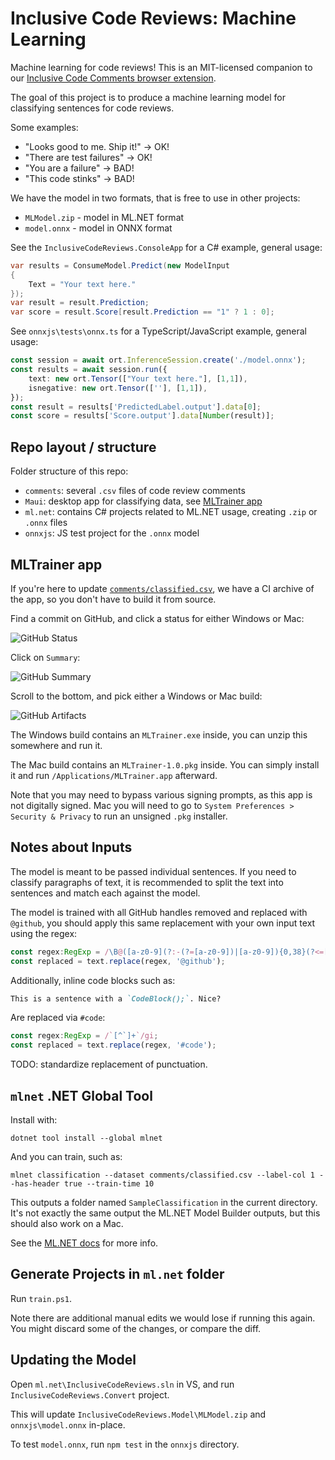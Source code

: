# Inclusive Code Reviews: Machine Learning

Machine learning for code reviews! This is an MIT-licensed companion
to our [Inclusive Code Comments browser extension][browser].

The goal of this project is to produce a machine learning model for
classifying sentences for code reviews.

Some examples:

* "Looks good to me. Ship it!" -> OK!
* "There are test failures" -> OK!
* "You are a failure" -> BAD!
* "This code stinks" -> BAD!

We have the model in two formats, that is free to use in other
projects:

* `MLModel.zip` - model in ML.NET format
* `model.onnx` - model in ONNX format

See the `InclusiveCodeReviews.ConsoleApp` for a C# example, general
usage:

```csharp
var results = ConsumeModel.Predict(new ModelInput
{
    Text = "Your text here."
});
var result = result.Prediction;
var score = result.Score[result.Prediction == "1" ? 1 : 0];
```

See `onnxjs\tests\onnx.ts` for a TypeScript/JavaScript example,
general usage:

```typescript
const session = await ort.InferenceSession.create('./model.onnx');
const results = await session.run({
    text: new ort.Tensor(["Your text here."], [1,1]),
    isnegative: new ort.Tensor([''], [1,1]),
});
const result = results['PredictedLabel.output'].data[0];
const score = results['Score.output'].data[Number(result)];
```

## Repo layout / structure

Folder structure of this repo:

* `comments`: several `.csv` files of code review comments
* `Maui`: desktop app for classifying data, see [MLTrainer app](#mltrainer-app)
* `ml.net`: contains C# projects related to ML.NET usage, creating `.zip` or `.onnx` files
* `onnxjs`: JS test project for the `.onnx` model

[browser]: https://github.com/jonathanpeppers/inclusive-code-comments

## MLTrainer app

If you're here to update [`comments/classified.csv`](comments/classified.csv),
we have a CI archive of the app, so you don't have to build it from
source.

Find a commit on GitHub, and click a status for either Windows or Mac:

![GitHub Status](docs/MLTrainer-GH-Status.png)

Click on `Summary`:

![GitHub Summary](docs/MLTrainer-Summary.png)

Scroll to the bottom, and pick either a Windows or Mac build:

![GitHub Artifacts](docs/MLTrainer-Artifacts.png)

The Windows build contains an `MLTrainer.exe` inside, you can unzip
this somewhere and run it.

The Mac build contains an `MLTrainer-1.0.pkg` inside. You can simply
install it and run `/Applications/MLTrainer.app` afterward.

Note that you may need to bypass various signing prompts, as this app
is not digitally signed. Mac you will need to go to `System
Preferences > Security & Privacy` to run an unsigned `.pkg` installer.

## Notes about Inputs

The model is meant to be passed individual sentences. If you need to
classify paragraphs of text, it is recommended to split the text into
sentences and match each against the model.

The model is trained with all GitHub handles removed and replaced with
`@github`, you should apply this same replacement with your own input
text using the regex:

```TypeScript
const regex:RegExp = /\B@([a-z0-9](?:-(?=[a-z0-9])|[a-z0-9]){0,38}(?<=[a-z0-9]))/gi;
const replaced = text.replace(regex, '@github');
```

Additionally, inline code blocks such as:

```markdown
This is a sentence with a `CodeBlock();`. Nice?
```

Are replaced via `#code`:

```TypeScript
const regex:RegExp = /`[^`]+`/gi;
const replaced = text.replace(regex, '#code');
```

TODO: standardize replacement of punctuation.

## `mlnet` .NET Global Tool

Install with:

```dotnetcli
dotnet tool install --global mlnet
```

And you can train, such as:

```dotnetcli
mlnet classification --dataset comments/classified.csv --label-col 1 --has-header true --train-time 10
```

This outputs a folder named `SampleClassification` in the current
directory. It's not exactly the same output the ML.NET Model Builder
outputs, but this should also work on a Mac.

See the [ML.NET docs][mlnet] for more info.

[mlnet]: https://docs.microsoft.com/dotnet/machine-learning/automate-training-with-cli

## Generate Projects in `ml.net` folder

Run `train.ps1`.

Note there are additional manual edits we would lose if running this
again. You might discard some of the changes, or compare the diff.

## Updating the Model

Open `ml.net\InclusiveCodeReviews.sln` in VS, and run `InclusiveCodeReviews.Convert` project.

This will update `InclusiveCodeReviews.Model\MLModel.zip` and `onnxjs\model.onnx` in-place.

To test `model.onnx`, run `npm test` in the `onnxjs` directory.
